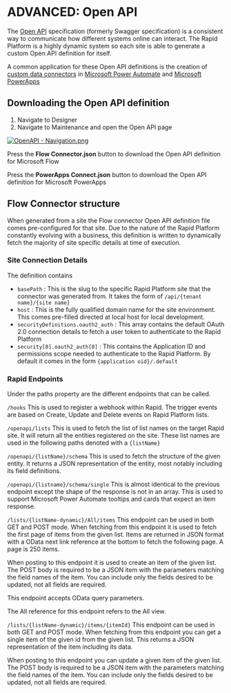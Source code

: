 # ADVANCED: Open API

The [Open API](https://swagger.io/docs/specification/about/) specification (formerly Swagger specification) is a consistent way to communicate how different systems online can interact. The Rapid Platform is a highly dynamic system so each site is able to generate a custom Open API definition for itself.

A common application for these Open API definitions is the creation of [custom data connectors](https://docs.microsoft.com/en-us/connectors/custom-connectors/define-blank) in [Microsoft Power Automate](http://flow.microsoft.com/) and [Microsoft PowerApps](https://powerapps.microsoft.com/en-us/)

## Downloading the Open API definition

1. Navigate to Designer
2. Navigate to Maintenance and open the Open API page

[![OpenAPI - Navigation.png](https://docs.rapidplatform.com/uploads/images/gallery/2023-11/OHum9dZCUaEhTbG3-openapi-navigation.png)](https://docs.rapidplatform.com/uploads/images/gallery/2021-09/36Dn5PPcMbgmiDG0-open-api-01.png)

Press the **Flow Connector.json** button to download the Open API definition for Microsoft Flow

Press the **PowerApps Connect.json** button to download the Open API definition for Microsoft PowerApps

## Flow Connector structure

When generated from a site the Flow connector Open API definition file comes pre-configured for that site. Due to the nature of the Rapid Platform constantly evolving with a business, this definition is written to dynamically fetch the majority of site specific details at time of execution.

### Site Connection Details

The definition contains

- `basePath` : This is the slug to the specific Rapid Platform site that the connector was generated from. It takes the form of `/api/{tenant name}/{site name}`
- `host` : This is the fully qualified domain name for the site environment. This comes pre-filled directed at local host for local development.
- `securityDefinitions.oauth2_auth` : This array contains the default OAuth 2.0 connection details to fetch a user token to authenticate to the Rapid Platform
- `security[0].oauth2_auth[0]` : This contains the Application ID and permissions scope needed to authenticate to the Rapid Platform. By default it comes in the form `{application oid}/.default`

### Rapid Endpoints

Under the paths property are the different endpoints that can be called.

`/hooks` This is used to register a webhook within Rapid. The trigger events are based on Create, Update and Delete events on Rapid Platform lists.

`/openapi/lists` This is used to fetch the list of list names on the target Rapid site. It will return all the entities registered on the site. These list names are used in the following paths denoted with a `{listName}`

`/openapi/{listName}/schema` This is used to fetch the structure of the given entity. It returns a JSON representation of the entity, most notably including its field definitions.

`/openapi/{listname}/schema/single` This is almost identical to the previous endpoint except the shape of the response is not in an array. This is used to support Microsoft Power Automate tooltips and cards that expect an item response.

`/lists/{listName-dynamic}/All/items` This endpoint can be used in both GET and POST mode. When fetching from this endpoint it is used to fetch the first page of items from the given list. Items are returned in JSON format with a OData next link reference at the bottom to fetch the following page. A page is 250 items.

When posting to this endpoint it is used to create an item of the given list. The POST body is required to be a JSON item with the parameters matching the field names of the item. You can include only the fields desired to be updated, not all fields are required.

This endpoint accepts OData query parameters.

The All reference for this endpoint refers to the All view.

`/lists/{listName-dynamic}/items/{itemId}` This endpoint can be used in both GET and POST mode. When fetching from this endpoint you can get a single item of the given id from the given list. This returns a JSON representation of the item including its data.

When posting to this endpoint you can update a given item of the given list. The POST body is required to be a JSON item with the parameters matching the field names of the item. You can include only the fields desired to be updated, not all fields are required.